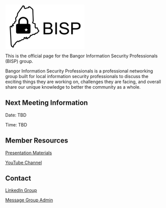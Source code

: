 <img src="images/bisp_logo.png" height="140px" width="250px" align="center">

This is the official page for the Bangor Information Security Professionals (BISP) group. 

Bangor Information Security Professionals is a professional networking group built for local information security professionals to discuss the exciting things they are working on, challenges they are facing, and overall share our unique knowledge to better the community as a whole.

## Next Meeting Information
Date: TBD

Time: TBD

## Member Resources
[Presentation Materials](https://github.com/bangorinfosec/bangorinfosec.github.io/tree/master/resources)

[YouTube Channel](https://www.youtube.com/channel/UCQI3Gm_gU83WIvzq5pUR_8A)

## Contact
[LinkedIn Group](https://www.linkedin.com/groups/7054424)

[Message Group Admin](mailto:cory[dot]cavanagh[at]gmail[dot]com) 
